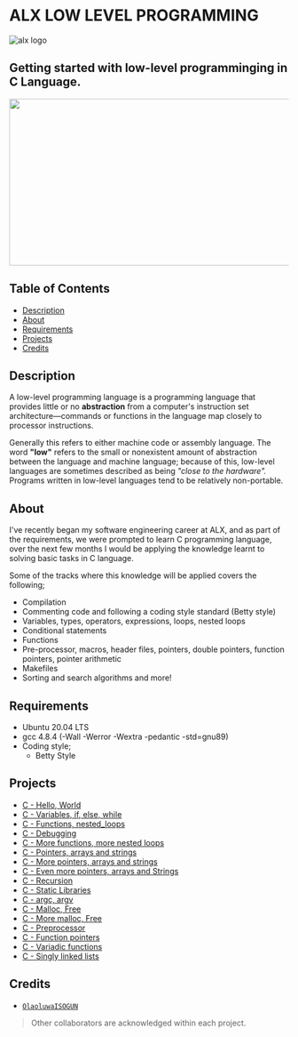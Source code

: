# ALX LOW LEVEL PROGRAMMING
![alx logo](https://lh3.googleusercontent.com/fy10JIdBRggZ6h4nwNTbXvDaaWptLedf2yY8bDLCvq5rSckYrck0J1V6WszkU77mt0JuvRECqTWsAPKRTEYQpM9DGjA9tWMjoYVe=w275)

## Getting started with low-level programminging in C Language.
<img src="https://camo.githubusercontent.com/3d51da6302e9f14aa387547687650884c29991e1e33eadaede096cfcba67491f/68747470733a2f2f73332e616d617a6f6e6177732e636f6d2f696e7472616e65742d70726f6a656374732d66696c65732f686f6c626572746f6e7363686f6f6c2d6c6f775f6c6576656c5f70726f6772616d6d696e672f3231322f63697366756e2e6a7067" width="650" height="300" />

## Table of Contents
- [Description](https://github.com/TosinISOGUN/alx-low_level_programming#description)
- [About](https://github.com/TosinISOGUN/alx-low_level_programming#about)
- [Requirements](https://github.com/TosinISOGUN/alx-low_level_programming#requirements)
- [Projects](https://github.com/TosinISOGUN/alx-low_level_programming#projects)
- [Credits](https://github.com/TosinISOGUN/alx-low_level_programming#credits)

## Description
A low-level programming language is a programming language that provides little or no **abstraction** from a computer's instruction set architecture—commands or functions in the language map closely to processor instructions.

Generally this refers to either machine code or assembly language. The word **"low"** refers to the small or nonexistent amount of abstraction between the language and machine language; because of this, low-level languages are sometimes described as being *"close to the hardware".* Programs written in low-level languages tend to be relatively non-portable.

## About

I've recently began my software engineering career at ALX, and as part of the requirements, we were prompted to learn C programming language, over the next few months I would be applying the knowledge learnt to solving basic tasks in C language.

Some of the tracks where this knowledge will be applied covers the following;
- Compilation
- Commenting code and following a coding style standard (Betty style)
- Variables, types, operators, expressions, loops, nested loops
- Conditional statements
- Functions
- Pre-processor, macros, header files, pointers, double pointers, function pointers, pointer arithmetic
- Makefiles
- Sorting and search algorithms and more!

## Requirements
- Ubuntu 20.04 LTS
- gcc 4.8.4 (-Wall -Werror -Wextra -pedantic -std=gnu89)
- Coding style;
  - Betty Style

## Projects
- [C - Hello, World](https://github.com/TosinISOGUN/alx-low_level_programming/tree/master/0x00-hello_world)
- [C - Variables, if, else, while](https://github.com/TosinISOGUN/alx-low_level_programming/tree/master/0x01-variables_if_else_while)
- [C - Functions, nested_loops](https://github.com/TosinISOGUN/alx-low_level_programming/tree/master/0x02-functions_nested_loops)
- [C - Debugging](https://github.com/TosinISOGUN/alx-low_level_programming/tree/master/0x03-debugging)
- [C - More functions, more nested loops](https://github.com/TosinISOGUN/alx-low_level_programming/tree/master/0x04-more_functions_nested_loops)
- [C - Pointers, arrays and strings](https://github.com/TosinISOGUN/alx-low_level_programming/tree/master/0x05-pointers_arrays_strings)
- [C - More pointers, arrays and strings](https://github.com/TosinISOGUN/alx-low_level_programming/tree/master/0x06-pointers_arrays_strings)
- [C - Even more pointers, arrays and Strings](https://github.com/TosinISOGUN/alx-low_level_programming/tree/master/0x07-pointers_arrays_strings)
- [C - Recursion](https://github.com/TosinISOGUN/alx-low_level_programming/tree/master/0x08-recursion)
- [C - Static Libraries](https://github.com/TosinISOGUN/alx-low_level_programming/tree/master/0x09-static_libraries)
- [C - argc, argv](https://github.com/TosinISOGUN/alx-low_level_programming/tree/master/0x0A-argc_argv)
- [C - Malloc, Free](https://github.com/TosinISOGUN/alx-low_level_programming/tree/master/0x0B-malloc_free)
- [C - More malloc, Free](https://github.com/TosinISOGUN/alx-low_level_programming/tree/master/0x0C-more_malloc_free)
- [C - Preprocessor](https://github.com/TosinISOGUN/alx-low_level_programming/tree/master/0x0D-preprocessor)
- [C - Function pointers](https://github.com/TosinISOGUN/alx-low_level_programming/tree/master/0x0F-function_pointers)
- [C - Variadic functions](https://github.com/TosinISOGUN/alx-low_level_programming/tree/master/0x10-variadic_functions)
- [C - Singly linked lists](https://github.com/TosinISOGUN/alx-low_level_programming/tree/master/0x12-singly_linked_lists)


## Credits
- [`OlaoluwaISOGUN`](https://github.com/OlaoluwaISOGUN)
> Other collaborators are acknowledged within each project.
